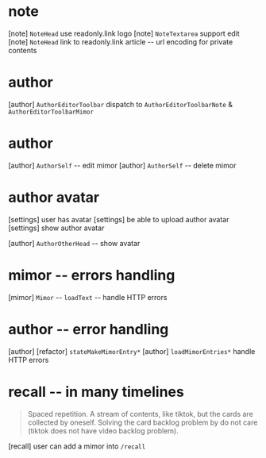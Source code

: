 # note

[note] `NoteHead` use readonly.link logo
[note] `NoteTextarea` support edit
[note] `NoteHead` link to readonly.link article -- url encoding for private contents

# author

[author] `AuthorEditorToolbar` dispatch to `AuthorEditorToolbarNote` & `AuthorEditorToolbarMimor`

# author

[author] `AuthorSelf` -- edit mimor
[author] `AuthorSelf` -- delete mimor

# author avatar

[settings] user has avatar
[settings] be able to upload author avatar
[settings] show author avatar

[author] `AuthorOtherHead` -- show avatar

# mimor -- errors handling

[mimor] `Mimor` -- `loadText` -- handle HTTP errors

# author -- error handling

[author] [refactor] `stateMakeMimorEntry*`
[author] `loadMimorEntries*` handle HTTP errors

# recall -- in many timelines

> Spaced repetition. A stream of contents, like tiktok, but the cards
> are collected by oneself. Solving the card backlog problem by do not
> care (tiktok does not have video backlog problem).

[recall] user can add a mimor into `/recall`
